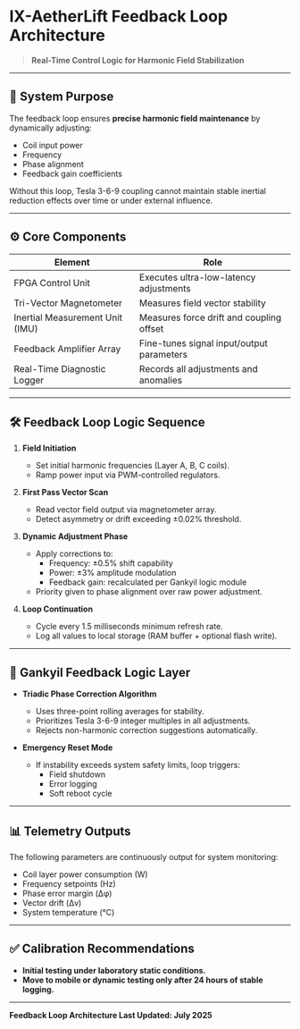# IX-AetherLift Feedback Loop Architecture

> **Real-Time Control Logic for Harmonic Field Stabilization**

---

## 🧩 System Purpose

The feedback loop ensures **precise harmonic field maintenance** by dynamically adjusting:

- Coil input power
- Frequency
- Phase alignment
- Feedback gain coefficients

Without this loop, Tesla 3-6-9 coupling cannot maintain stable inertial reduction effects over time or under external influence.

---

## ⚙️ Core Components

| **Element**                | **Role**                            |
|----------------------------|------------------------------------|
| FPGA Control Unit          | Executes ultra-low-latency adjustments |
| Tri-Vector Magnetometer    | Measures field vector stability    |
| Inertial Measurement Unit (IMU) | Measures force drift and coupling offset |
| Feedback Amplifier Array   | Fine-tunes signal input/output parameters |
| Real-Time Diagnostic Logger| Records all adjustments and anomalies |

---

## 🛠️ Feedback Loop Logic Sequence

1. **Field Initiation**
   - Set initial harmonic frequencies (Layer A, B, C coils).
   - Ramp power input via PWM-controlled regulators.

2. **First Pass Vector Scan**
   - Read vector field output via magnetometer array.
   - Detect asymmetry or drift exceeding ±0.02% threshold.

3. **Dynamic Adjustment Phase**
   - Apply corrections to:
     - Frequency: ±0.5% shift capability
     - Power: ±3% amplitude modulation
     - Feedback gain: recalculated per Gankyil logic module
   - Priority given to phase alignment over raw power adjustment.

4. **Loop Continuation**
   - Cycle every 1.5 milliseconds minimum refresh rate.
   - Log all values to local storage (RAM buffer + optional flash write).

---

## 🔄 Gankyil Feedback Logic Layer

- **Triadic Phase Correction Algorithm**
  - Uses three-point rolling averages for stability.
  - Prioritizes Tesla 3-6-9 integer multiples in all adjustments.
  - Rejects non-harmonic correction suggestions automatically.

- **Emergency Reset Mode**
  - If instability exceeds system safety limits, loop triggers:
    - Field shutdown
    - Error logging
    - Soft reboot cycle

---

## 📊 Telemetry Outputs

The following parameters are continuously output for system monitoring:

- Coil layer power consumption (W)
- Frequency setpoints (Hz)
- Phase error margin (Δφ)
- Vector drift (Δv)
- System temperature (°C)

---

## ✅ Calibration Recommendations

- **Initial testing under laboratory static conditions.**
- **Move to mobile or dynamic testing only after 24 hours of stable logging.**

---

**Feedback Loop Architecture Last Updated: July 2025**
